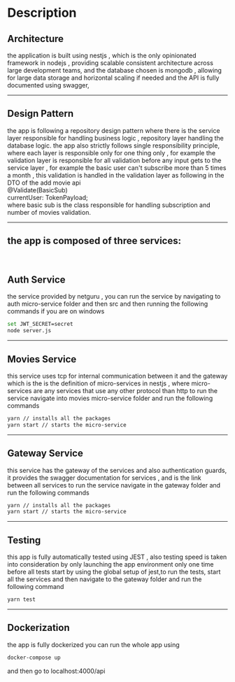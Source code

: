 # Description

## Architecture

the application is built using nestjs , which is the only opinionated framework in nodejs , providing scalable consistent architecture across large development teams,
and the database chosen is mongodb , allowing for large data storage and horizontal scaling if needed
and the API is fully documented using swagger,
<hr>

## Design Pattern
 the app is following a repository design pattern where there is the service layer 
 responsible for handling business logic , repository layer handling the database logic.
 the app also strictly follows single responsibility principle, where each layer is responsible only for one thing only , for example the validation layer is responsible for all validation before any input gets to the service layer , for example the basic user can't subscribe more than 5 times a month , this validation is handled in the validation layer as following in the DTO of the add movie api <br>
 @Validate(BasicSub) <br>
 currentUser: TokenPayload;<br>
 where basic sub is the class responsible for handling subscription and number of movies validation.
<hr>

## the app is composed of three services: 

<Br>

## Auth Service

the service provided by netguru , you can run the service by
navigating to auth micro-service folder and then src and then running the following commands if you are on windows

```bash
set JWT_SECRET=secret
node server.js
```
<hr>

## Movies Service

this service uses tcp for internal communication between it and the gateway which is the is the definition of micro-services in nestjs , where micro-services are any services that use any other protocol than http to run the service navigate into movies micro-service folder and run the following commands

```bash
yarn // installs all the packages
yarn start // starts the micro-service
```
<hr>

## Gateway Service

this service has the gateway of the services and also authentication guards, it provides the swagger documentation for services , and is the link between all services to run the service navigate in the gateway folder and run the following commands

```bash
yarn // installs all the packages
yarn start // starts the micro-service
```

<hr>

## Testing
 this app is fully automatically tested using JEST , also testing speed is taken into consideration by only launching the app environment only one time before all tests start by using the global setup of jest,to run the tests, start all the services and then navigate to the gateway folder and run the following command
 ```bash
 yarn test
```

<hr>

## Dockerization
 the app is fully dockerized you can run the whole app using 
  ```bash
 docker-compose up 
```
and then go to localhost:4000/api
